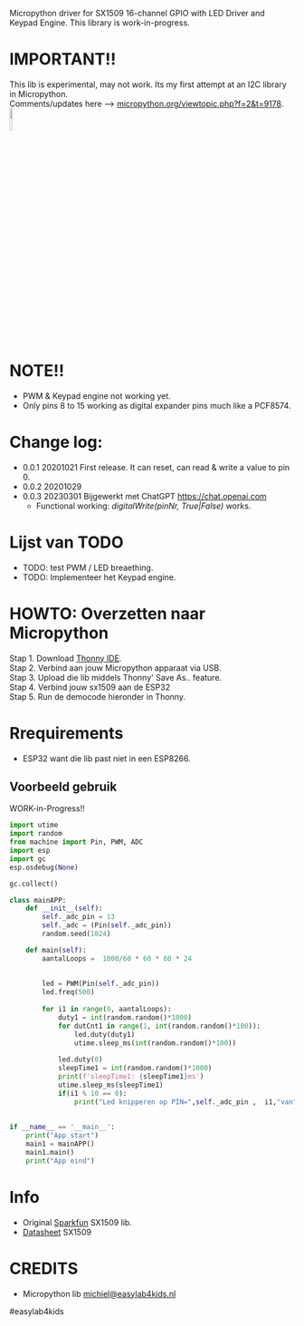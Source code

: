 Micropython driver for SX1509 16-channel GPIO with LED Driver and Keypad Engine. This library is work-in-progress.

# IMPORTANT!!
This lib is experimental, may not work. Its my first attempt at an I2C library in Micropython.<br>
Comments/updates here --> <a href="https://forum.micropython.org/viewtopic.php?f=2&t=9178" target="_blank">micropython.org/viewtopic.php?f=2&t=9178</a>.
<br>
<img src="https://cdn.sparkfun.com/r/500-500/assets/parts/1/0/9/5/6/13601-01.jpg" width="10%" hieght="10%">
<br><br>
# NOTE!!
 * PWM & Keypad engine not working yet.
 * Only pins 8 to 15 working as digital expander pins much like a PCF8574.

# Change log:
- 0.0.1 20201021 First release. It can reset, can read & write a value to pin 0.
- 0.0.2 20201029
- 0.0.3 20230301 Bijgewerkt met ChatGPT  https://chat.openai.com
  * Functional working: <i>digitalWrite(pinNr, True|False)</i> works.

# Lijst van TODO
  * TODO: test PWM / LED breaething.
  * TODO: Implementeer het Keypad engine.

# HOWTO: Overzetten naar Micropython
 Stap 1. Download <a href="http://thonny.org">Thonny IDE</a>. <br>
 Stap 2. Verbind aan jouw Micropython apparaat via USB.<br>
 Stap 3. Upload die lib middels Thonny' Save As.. feature.<br>
 Stap 4. Verbind jouw sx1509 aan de ESP32<br>
 Stap 5. Run de democode hieronder in Thonny.<br>

# Rrequirements
 - ESP32 want die lib past niet in een ESP8266.

## Voorbeeld gebruik
WORK-in-Progress!!

```python
import utime
import random
from machine import Pin, PWM, ADC
import esp
import gc
esp.osdebug(None)

gc.collect()

class mainAPP:
    def __init__(self):
        self._adc_pin = 13
        self._adc = (Pin(self._adc_pin))
        random.seed(1024)        

    def main(self):
        aantalLoops =  1000/60 * 60 * 60 * 24
        
        
        led = PWM(Pin(self._adc_pin))
        led.freq(500)
        
        for i1 in range(0, aantalLoops):
            duty1 = int(random.random()*1000)
            for dutCnt1 in range(1, int(random.random()*100)):
                led.duty(duty1)
                utime.sleep_ms(int(random.random()*100))
            
            led.duty(0)
            sleepTime1 = int(random.random()*1000)
            print(f'sleepTime1: {sleepTime1}ms')
            utime.sleep_ms(sleepTime1)
            if(i1 % 10 == 0):
                print("Led knipperen op PIN=",self._adc_pin ,  i1,"van",aantalLoops)
   
   
if __name__ == '__main__':
    print("App start")
    main1 = mainAPP()
    main1.main()
    print("App eind")
```

# Info
- Original <a href="https://learn.sparkfun.com/tutorials/sx1509-io-expander-breakout-hookup-guide">Sparkfun</a> SX1509 lib.
- <a href="https://datasheet.octopart.com/SX1509BIULTRT-Semtech-datasheet-12516845.pdf">Datasheet</a> SX1509


# CREDITS
- Micropython lib michiel@easylab4kids.nl

#easylab4kids
